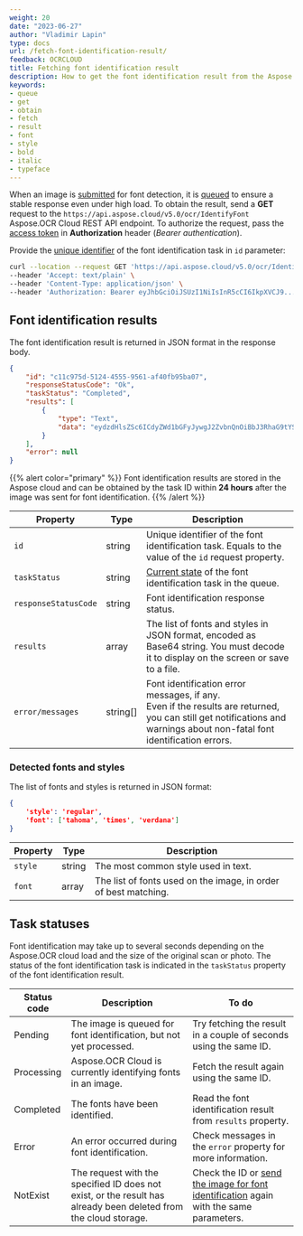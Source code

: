 ```yaml
---
weight: 20
date: "2023-06-27"
author: "Vladimir Lapin"
type: docs
url: /fetch-font-identification-result/
feedback: OCRCLOUD
title: Fetching font identification result
description: How to get the font identification result from the Aspose.OCR Cloud queue.
keywords:
- queue
- get
- obtain
- fetch
- result
- font
- style
- bold
- italic
- typeface
---
```


When an image is [submitted](/ocr/send-image-for-font-identification/) for font detection, it is [queued](/ocr/recognition-workflow/) to ensure a stable response even under high load. To obtain the result, send a **GET** request to the `https://api.aspose.cloud/v5.0/ocr/IdentifyFont` Aspose.OCR Cloud REST API endpoint. To authorize the request, pass the [access token](/ocr/authorization/) in **Authorization** header (_Bearer authentication_).

Provide the [unique identifier](/ocr/send-image-for-font-identification/#return-value) of the font identification task in `id` parameter:

```bash
curl --location --request GET 'https://api.aspose.cloud/v5.0/ocr/IdentifyFont?id=c11c975d-5124-4555-9561-af40fb95ba07' \
--header 'Accept: text/plain' \
--header 'Content-Type: application/json' \
--header 'Authorization: Bearer eyJhbGciOiJSUzI1NiIsInR5cCI6IkpXVCJ9...HaRYOxBcCRCPLnrFCVXpw7UA' \
```

## Font identification results

The font identification result is returned in JSON format in the response body.

```json
{
	"id": "c11c975d-5124-4555-9561-af40fb95ba07",
	"responseStatusCode": "Ok",
	"taskStatus": "Completed",
	"results": [
		{
			"type": "Text",
			"data": "eydzdHlsZSc6ICdyZWd1bGFyJywgJ2ZvbnQnOiBbJ3RhaG9tYScsICd0aW1lcycsICd2ZXJkYW5hJ119"
		}
	],
	"error": null
}
```

{{% alert color="primary" %}}
Font identification results are stored in the Aspose cloud and can be obtained by the task ID within **24 hours** after the image was sent for font identification.
{{% /alert %}}

Property | Type | Description
-------- | ---- | -----------
`id` | string | Unique identifier of the font identification task. Equals to the value of the `id` request property.
`taskStatus` | string | [Current state](#task-statuses) of the font identification task in the queue.
`responseStatusCode` | string | Font identification response status.
`results` | array | The list of fonts and styles in JSON format, encoded as Base64 string. You must decode it to display on the screen or save to a file.
`error/messages` | string[] | Font identification error messages, if any.<br />Even if the results are returned, you can still get notifications and warnings about non-fatal font identification errors.

### Detected fonts and styles

The list of fonts and styles is returned in JSON format:

```json
{
	'style': 'regular',
	'font': ['tahoma', 'times', 'verdana']
}
```

Property | Type | Description
-------- | ---- | -----------
`style` | string | The most common style used in text.
`font` | array | The list of fonts used on the image, in order of best matching.

## Task statuses

Font identification may take up to several seconds depending on the Aspose.OCR cloud load and the size of the original scan or photo. The status of the font identification task is indicated in the `taskStatus` property of the font identification result.

Status code | Description | To do
----------- | ----------- | ------
Pending | The image is queued for font identification, but not yet processed. | Try fetching the result in a couple of seconds using the same ID.
Processing | Aspose.OCR Cloud is currently identifying fonts in an image. | Fetch the result again using the same ID.
Completed | The fonts have been identified. | Read the font identification result from `results` property.
Error | An error occurred during font identification. | Check messages in the `error` property for more information.
NotExist | The request with the specified ID does not exist, or the result has already been deleted from the cloud storage. | Check the ID or [send the image for font identification](/ocr/send-image-for-font-identification/) again with the same parameters.
